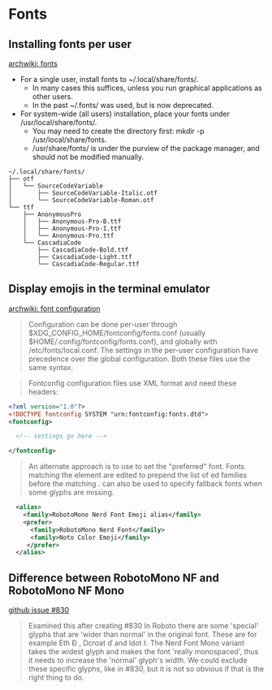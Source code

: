 # Fonts

## Installing fonts per user
[archwiki: fonts](https://wiki.archlinux.org/title/Fonts)
- For a single user, install fonts to ~/.local/share/fonts/.
    - In many cases this suffices, unless you run graphical applications as other users.
    - In the past ~/.fonts/ was used, but is now deprecated.
- For system-wide (all users) installation, place your fonts under /usr/local/share/fonts/.
    - You may need to create the directory first: mkdir -p /usr/local/share/fonts.
    - /usr/share/fonts/ is under the purview of the package manager, and should not be modified manually.
```
~/.local/share/fonts/
├── otf
│   └── SourceCodeVariable
│       ├── SourceCodeVariable-Italic.otf
│       └── SourceCodeVariable-Roman.otf
└── ttf
    ├── AnonymousPro
    │   ├── Anonymous-Pro-B.ttf
    │   ├── Anonymous-Pro-I.ttf
    │   └── Anonymous-Pro.ttf
    └── CascadiaCode
        ├── CascadiaCode-Bold.ttf
        ├── CascadiaCode-Light.ttf
        └── CascadiaCode-Regular.ttf
```


## Display emojis in the terminal emulator
[archwiki: font configuration](https://wiki.archlinux.org/title/Font_configuration)
> Configuration can be done per-user through $XDG_CONFIG_HOME/fontconfig/fonts.conf (usually $HOME/.config/fontconfig/fonts.conf), and globally with /etc/fonts/local.conf. The settings in the per-user configuration have precedence over the global configuration. Both these files use the same syntax. 

> Fontconfig configuration files use XML format and need these headers: 
```xml
<?xml version="1.0"?>
<!DOCTYPE fontconfig SYSTEM "urn:fontconfig:fonts.dtd">
<fontconfig>

  <!-- settings go here -->

</fontconfig>
```

> An alternate approach is to use <alias> to set the "preferred" font. Fonts matching the <family> element are edited to prepend the list of <prefer>ed families before the matching <family>.
> <alias> can also be used to specify fallback fonts when some glyphs are missing.
```xml
  <alias>
    <family>RobotoMono Nerd Font Emoji alias</family>
    <prefer>
      <family>RobotoMono Nerd Font</family>
      <family>Noto Color Emoji</family>
     </prefer>
  </alias>
```


## Difference between RobotoMono NF and RobotoMono NF Mono
[github issue #830](https://github.com/ryanoasis/nerd-fonts/issues/597)
> Examined this after creating #830
> In Roboto there are some 'special' glyphs that are 'wider than normal' in the original font.
> These are for example Eth Ð , Dcroat ď and ldot ŀ.
> The Nerd Font Mono variant takes the widest glyph and makes the font 'really monospaced', thus it needs to increase the 'normal' glyph's width.
> We could exclude these specific glyphs, like in #830, but it is not so obvious if that is the right thing to do.

